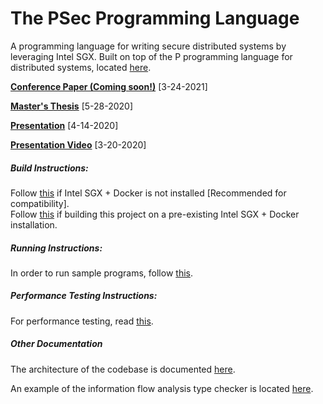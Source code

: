 # The PSec Programming Language

A programming language for writing secure distributed systems by leveraging Intel SGX. Built on top of the P programming language for distributed systems, located [here](https://github.com/p-org/P).

[**Conference Paper (Coming soon!)**](https://www2.eecs.berkeley.edu/Pubs/TechRpts/2020/EECS-2020-83.html) [3-24-2021]

[**Master's Thesis**](https://www2.eecs.berkeley.edu/Pubs/TechRpts/2020/EECS-2020-83.html) [5-28-2020]

[**Presentation**](https://docs.google.com/presentation/d/1Paf3SXun9uCw4QMuHtezIfzKtVLJAu1-0ZgFQ4BKVM4/edit?usp=sharing) [4-14-2020]

[**Presentation Video**](https://youtu.be/QS-BgX-e180) [3-20-2020]

##### Build Instructions:  
Follow [this](docs/SGXInstallation.md) if Intel SGX + Docker is not installed [Recommended for compatibility].  
Follow [this](docs/RepoInstallation.md) if building this project on a pre-existing Intel SGX + Docker installation.

##### Running Instructions:
In order to run sample programs, follow [this](docs/Running.md).

##### Performance Testing Instructions:
For performance testing, read [this](docs/PerformanceTesting.md).

##### Other Documentation
The architecture of the codebase is documented [here](docs/ArchitectureOverview.md).

An example of the information flow analysis type checker is located [here](docs/InformationFlowTypeCheckerExample.p).